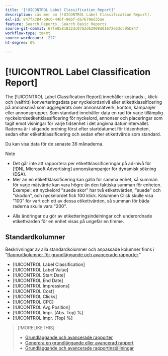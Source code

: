 ```yaml
---
title: '[!UICONTROL Label Classification Report]'
description: Läs mer om [!UICONTROL Label Classification Report].
exl-id: 847fa384-b9c6-446f-9ebf-da7679ed35ae
feature: Search Reports, Search Basic Reports
source-git-commit: 67fe8581832dc0762d62908d01672e53cc95b847
workflow-type: tm+mt
source-wordcount: '227'
ht-degree: 0%

---
```


# [!UICONTROL Label Classification Report]

The [!UICONTROL Label Classification Report] innehåller kostnads-, klick- och (valfritt) konverteringsdata per nyckelordsnivå eller etikettklassificering på annonsnivå som aggregerats över annonsnätverk, konton, kampanjer eller annonsgrupper. Som standard innehåller data en rad för varje tillämplig nyckelordsetikettklassificering för nyckelord, annonser och placeringar som tagit emot visningar för varje tidsenhet i det angivna datumintervallet. Raderna är i stigande ordning först efter startdatumet för tidsenheten, sedan efter etikettklassificering och sedan efter etikettvärde som standard.

Du kan visa data för de senaste 36 månaderna.

>[!NOTE]
>
>* Det går inte att rapportera per etikettklassificeringar på ad-nivå för [!DNL Microsoft Advertising] annonskampanjer för dynamisk sökning (DSA).
>* Mer än en etikettklassificering kan gälla för samma enhet, så summan för varje mätvärde kan vara högre än den faktiska summan för enheten. Exempel: ett nyckelord &quot;suede skor&quot; har två etikettvärden, &quot;suede&quot; och &quot;skodon&quot;, och nyckelordet fick 100 klick. Kolumnen Click skulle visa &quot;100&quot; för vart och ett av dessa etikettvärden, så summan för båda raderna skulle vara &quot;200&quot;.
* Alla ändringar du gör av etiketteringsindelningar och underordnade etikettvärden för en enhet visas på ungefär en timme.

## Standardkolumner

Beskrivningar av alla standardkolumner och anpassade kolumner finns i &quot;[Rapportkolumner för grundläggande och avancerade rapporter](basic-advanced-report-columns.md).&quot;

* [!UICONTROL Label Classification]
* [!UICONTROL Label Value]
* [!UICONTROL Start Date]
* [!UICONTROL End Date]
* [!UICONTROL Impressions]
* [!UICONTROL Cost]
* [!UICONTROL Clicks]
* [!UICONTROL CPC]
* [!UICONTROL Avg Position]
* [!UICONTROL Impr. (Abs. Top) %]
* [!UICONTROL Impr. (Top) %]

>[!MORELIKETHIS]
>
>* [Grundläggande och avancerade rapporter](basic-advanced-report-about.md)
>* [Generera en grundläggande eller avancerad rapport](basic-advanced-report-generate.md)
>* [Grundläggande och avancerade rapportinställningar](basic-advanced-report-settings.md)

